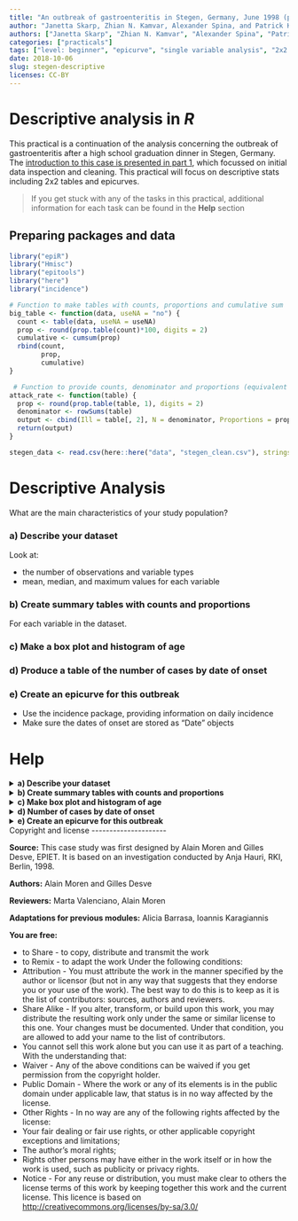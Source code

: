 ```yaml
---
title: "An outbreak of gastroenteritis in Stegen, Germany, June 1998 (part 2)"
author: "Janetta Skarp, Zhian N. Kamvar, Alexander Spina, and Patrick Keating"
authors: ["Janetta Skarp", "Zhian N. Kamvar", "Alexander Spina", "Patrick Keating"]
categories: ["practicals"]
tags: ["level: beginner", "epicurve", "single variable analysis", "2x2 tables", "reproducible research", "gastroenteritis"]
date: 2018-10-06
slug: stegen-descriptive
licenses: CC-BY
---
```


Descriptive analysis in *R*
===========================

This practical is a continuation of the analysis concerning the outbreak
of gastroenteritis after a high school graduation dinner in Stegen,
Germany. The [introduction to this case is presented in part
1](./stegen-introduction.html), which focussed on initial data
inspection and cleaning. This practical will focus on descriptive stats
including 2x2 tables and epicurves.

> If you get stuck with any of the tasks in this practical, additional
> information for each task can be found in the **Help** section

Preparing packages and data
---------------------------

``` r
library("epiR")
library("Hmisc")
library("epitools")
library("here")
library("incidence")
```

``` r
# Function to make tables with counts, proportions and cumulative sum
big_table <- function(data, useNA = "no") {
  count <- table(data, useNA = useNA)
  prop <- round(prop.table(count)*100, digits = 2)
  cumulative <- cumsum(prop)
  rbind(count,
        prop,
        cumulative) 
}

 # Function to provide counts, denominator and proportions (equivalent of attack rate)
attack_rate <- function(table) {
  prop <- round(prop.table(table, 1), digits = 2)
  denominator <- rowSums(table) 
  output <- cbind(Ill = table[, 2], N = denominator, Proportions = prop[, 2])
  return(output)
}
```

``` r
stegen_data <- read.csv(here::here("data", "stegen_clean.csv"), stringsAsFactors = FALSE)
```

Descriptive Analysis
====================

What are the main characteristics of your study population?

### a) Describe your dataset

Look at:

-   the number of observations and variable types
-   mean, median, and maximum values for each variable

### b) Create summary tables with counts and proportions

For each variable in the dataset.

### c) Make a box plot and histogram of age

### d) Produce a table of the number of cases by date of onset

### e) Create an epicurve for this outbreak

-   Use the incidence package, providing information on daily incidence
-   Make sure the dates of onset are stored as “Date” objects

Help
====

<details style="display: inline;">
<summary> <b> a) Describe your dataset </b> </summary>

You can view the structure of your data set using the following
commands:

``` r
# str provides an overview of the number of observations and variable types
str(stegen_data)
```

    ## 'data.frame':    291 obs. of  22 variables:
    ##  $ X          : int  1 2 3 4 5 6 7 8 9 10 ...
    ##  $ uniquekey  : int  210 12 288 186 20 148 201 106 272 50 ...
    ##  $ ill        : int  1 1 1 1 1 1 1 1 1 1 ...
    ##  $ dateonset  : chr  "1998-06-27" "1998-06-27" "1998-06-27" "1998-06-27" ...
    ##  $ sex        : int  1 0 1 0 1 0 0 0 1 0 ...
    ##  $ age        : int  18 57 56 17 19 16 19 19 40 53 ...
    ##  $ tira       : int  1 1 0 1 1 1 1 1 1 1 ...
    ##  $ tportion   : int  3 1 0 1 2 2 3 2 2 1 ...
    ##  $ wmousse    : int  0 0 0 1 0 1 0 1 1 1 ...
    ##  $ dmousse    : int  1 1 0 0 0 1 1 1 1 1 ...
    ##  $ mousse     : int  1 1 0 1 0 1 1 1 1 1 ...
    ##  $ mportion   : int  1 1 0 NA 0 1 1 1 2 1 ...
    ##  $ beer       : int  0 0 0 0 1 0 0 0 1 0 ...
    ##  $ redjelly   : int  0 0 0 1 0 0 0 1 0 1 ...
    ##  $ fruitsalad : int  0 1 0 0 0 1 1 1 0 0 ...
    ##  $ tomato     : int  0 0 1 0 0 0 0 0 1 0 ...
    ##  $ mince      : int  0 1 1 0 0 1 0 0 0 0 ...
    ##  $ salmon     : int  0 1 1 NA 0 1 0 0 1 1 ...
    ##  $ horseradish: int  0 1 0 0 0 0 0 1 0 1 ...
    ##  $ chickenwin : int  0 0 0 0 0 1 0 1 0 1 ...
    ##  $ roastbeef  : int  0 0 0 0 0 0 0 0 1 0 ...
    ##  $ pork       : int  1 0 0 NA 0 0 0 0 0 0 ...

``` r
# summary provides mean, median and max values of your variables
summary(stegen_data)
```

    ##        X           uniquekey          ill         dateonset        
    ##  Min.   :  1.0   Min.   :  1.0   Min.   :0.000   Length:291        
    ##  1st Qu.: 73.5   1st Qu.: 73.5   1st Qu.:0.000   Class :character  
    ##  Median :146.0   Median :146.0   Median :0.000   Mode  :character  
    ##  Mean   :146.0   Mean   :146.0   Mean   :0.354                     
    ##  3rd Qu.:218.5   3rd Qu.:218.5   3rd Qu.:1.000                     
    ##  Max.   :291.0   Max.   :291.0   Max.   :1.000                     
    ##                                                                    
    ##       sex              age             tira           tportion     
    ##  Min.   :0.0000   Min.   :12.00   Min.   :0.0000   Min.   :0.0000  
    ##  1st Qu.:0.0000   1st Qu.:18.00   1st Qu.:0.0000   1st Qu.:0.0000  
    ##  Median :1.0000   Median :20.00   Median :0.0000   Median :0.0000  
    ##  Mean   :0.5223   Mean   :26.66   Mean   :0.4231   Mean   :0.6678  
    ##  3rd Qu.:1.0000   3rd Qu.:27.00   3rd Qu.:1.0000   3rd Qu.:1.0000  
    ##  Max.   :1.0000   Max.   :80.00   Max.   :1.0000   Max.   :3.0000  
    ##                   NA's   :8       NA's   :5        NA's   :5       
    ##     wmousse          dmousse           mousse          mportion     
    ##  Min.   :0.0000   Min.   :0.0000   Min.   :0.0000   Min.   :0.0000  
    ##  1st Qu.:0.0000   1st Qu.:0.0000   1st Qu.:0.0000   1st Qu.:0.0000  
    ##  Median :0.0000   Median :0.0000   Median :0.0000   Median :0.0000  
    ##  Mean   :0.2599   Mean   :0.3937   Mean   :0.4256   Mean   :0.6523  
    ##  3rd Qu.:1.0000   3rd Qu.:1.0000   3rd Qu.:1.0000   3rd Qu.:1.0000  
    ##  Max.   :1.0000   Max.   :1.0000   Max.   :1.0000   Max.   :3.0000  
    ##  NA's   :14       NA's   :4        NA's   :2        NA's   :12      
    ##       beer           redjelly        fruitsalad        tomato      
    ##  Min.   :0.0000   Min.   :0.0000   Min.   :0.000   Min.   :0.0000  
    ##  1st Qu.:0.0000   1st Qu.:0.0000   1st Qu.:0.000   1st Qu.:0.0000  
    ##  Median :0.0000   Median :0.0000   Median :0.000   Median :0.0000  
    ##  Mean   :0.3911   Mean   :0.2715   Mean   :0.244   Mean   :0.2852  
    ##  3rd Qu.:1.0000   3rd Qu.:1.0000   3rd Qu.:0.000   3rd Qu.:1.0000  
    ##  Max.   :1.0000   Max.   :1.0000   Max.   :1.000   Max.   :1.0000  
    ##  NA's   :20                                                        
    ##      mince           salmon        horseradish       chickenwin    
    ##  Min.   :0.000   Min.   :0.0000   Min.   :0.0000   Min.   :0.0000  
    ##  1st Qu.:0.000   1st Qu.:0.0000   1st Qu.:0.0000   1st Qu.:0.0000  
    ##  Median :0.000   Median :0.0000   Median :0.0000   Median :0.0000  
    ##  Mean   :0.299   Mean   :0.3624   Mean   :0.2491   Mean   :0.2887  
    ##  3rd Qu.:1.000   3rd Qu.:1.0000   3rd Qu.:0.0000   3rd Qu.:1.0000  
    ##  Max.   :1.000   Max.   :1.0000   Max.   :1.0000   Max.   :1.0000  
    ##                  NA's   :4        NA's   :2                        
    ##    roastbeef            pork       
    ##  Min.   :0.00000   Min.   :0.0000  
    ##  1st Qu.:0.00000   1st Qu.:0.0000  
    ##  Median :0.00000   Median :0.0000  
    ##  Mean   :0.09966   Mean   :0.4152  
    ##  3rd Qu.:0.00000   3rd Qu.:1.0000  
    ##  Max.   :1.00000   Max.   :1.0000  
    ##                    NA's   :2

``` r
# describe (from Hmisc package) provides no. of observations, missing values, unique levels of each variable
Hmisc::describe(stegen_data) 
```

    ## stegen_data 
    ## 
    ##  22  Variables      291  Observations
    ## ---------------------------------------------------------------------------
    ## X 
    ##        n  missing distinct     Info     Mean      Gmd      .05      .10 
    ##      291        0      291        1      146    97.33     15.5     30.0 
    ##      .25      .50      .75      .90      .95 
    ##     73.5    146.0    218.5    262.0    276.5 
    ## 
    ## lowest :   1   2   3   4   5, highest: 287 288 289 290 291
    ## ---------------------------------------------------------------------------
    ## uniquekey 
    ##        n  missing distinct     Info     Mean      Gmd      .05      .10 
    ##      291        0      291        1      146    97.33     15.5     30.0 
    ##      .25      .50      .75      .90      .95 
    ##     73.5    146.0    218.5    262.0    276.5 
    ## 
    ## lowest :   1   2   3   4   5, highest: 287 288 289 290 291
    ## ---------------------------------------------------------------------------
    ## ill 
    ##        n  missing distinct     Info      Sum     Mean      Gmd 
    ##      291        0        2    0.686      103    0.354   0.4589 
    ## 
    ## ---------------------------------------------------------------------------
    ## dateonset 
    ##        n  missing distinct 
    ##      131      160       11 
    ## 
    ## 1998-06-26 (1, 0.008), 1998-06-27 (56, 0.427), 1998-06-28 (51, 0.389),
    ## 1998-06-29 (10, 0.076), 1998-06-30 (3, 0.023), 1998-07-01 (3, 0.023),
    ## 1998-07-02 (3, 0.023), 1998-07-04 (1, 0.008), 1998-07-05 (1, 0.008),
    ## 1998-07-06 (1, 0.008), 1998-07-09 (1, 0.008)
    ## ---------------------------------------------------------------------------
    ## sex 
    ##        n  missing distinct     Info      Sum     Mean      Gmd 
    ##      291        0        2    0.749      152   0.5223   0.5007 
    ## 
    ## ---------------------------------------------------------------------------
    ## age 
    ##        n  missing distinct     Info     Mean      Gmd      .05      .10 
    ##      283        8       46     0.99    26.66    13.75       16       17 
    ##      .25      .50      .75      .90      .95 
    ##       18       20       27       52       57 
    ## 
    ## lowest : 12 13 14 15 16, highest: 60 62 64 65 80
    ## ---------------------------------------------------------------------------
    ## tira 
    ##        n  missing distinct     Info      Sum     Mean      Gmd 
    ##      286        5        2    0.732      121   0.4231   0.4899 
    ## 
    ## ---------------------------------------------------------------------------
    ## tportion 
    ##        n  missing distinct     Info     Mean      Gmd 
    ##      286        5        4    0.793   0.6678   0.8993 
    ##                                   
    ## Value          0     1     2     3
    ## Frequency    165    65    42    14
    ## Proportion 0.577 0.227 0.147 0.049
    ## ---------------------------------------------------------------------------
    ## wmousse 
    ##        n  missing distinct     Info      Sum     Mean      Gmd 
    ##      277       14        2    0.577       72   0.2599   0.3861 
    ## 
    ## ---------------------------------------------------------------------------
    ## dmousse 
    ##        n  missing distinct     Info      Sum     Mean      Gmd 
    ##      287        4        2    0.716      113   0.3937   0.4791 
    ## 
    ## ---------------------------------------------------------------------------
    ## mousse 
    ##        n  missing distinct     Info      Sum     Mean      Gmd 
    ##      289        2        2    0.733      123   0.4256   0.4906 
    ## 
    ## ---------------------------------------------------------------------------
    ## mportion 
    ##        n  missing distinct     Info     Mean      Gmd 
    ##      279       12        4    0.777   0.6523   0.8902 
    ##                                   
    ## Value          0     1     2     3
    ## Frequency    166    55    47    11
    ## Proportion 0.595 0.197 0.168 0.039
    ## ---------------------------------------------------------------------------
    ## beer 
    ##        n  missing distinct     Info      Sum     Mean      Gmd 
    ##      271       20        2    0.714      106   0.3911   0.4781 
    ## 
    ## ---------------------------------------------------------------------------
    ## redjelly 
    ##        n  missing distinct     Info      Sum     Mean      Gmd 
    ##      291        0        2    0.593       79   0.2715   0.3969 
    ## 
    ## ---------------------------------------------------------------------------
    ## fruitsalad 
    ##        n  missing distinct     Info      Sum     Mean      Gmd 
    ##      291        0        2    0.553       71    0.244   0.3702 
    ## 
    ## ---------------------------------------------------------------------------
    ## tomato 
    ##        n  missing distinct     Info      Sum     Mean      Gmd 
    ##      291        0        2    0.612       83   0.2852   0.4091 
    ## 
    ## ---------------------------------------------------------------------------
    ## mince 
    ##        n  missing distinct     Info      Sum     Mean      Gmd 
    ##      291        0        2    0.629       87    0.299   0.4206 
    ## 
    ## ---------------------------------------------------------------------------
    ## salmon 
    ##        n  missing distinct     Info      Sum     Mean      Gmd 
    ##      287        4        2    0.693      104   0.3624   0.4637 
    ## 
    ## ---------------------------------------------------------------------------
    ## horseradish 
    ##        n  missing distinct     Info      Sum     Mean      Gmd 
    ##      289        2        2    0.561       72   0.2491   0.3754 
    ## 
    ## ---------------------------------------------------------------------------
    ## chickenwin 
    ##        n  missing distinct     Info      Sum     Mean      Gmd 
    ##      291        0        2    0.616       84   0.2887   0.4121 
    ## 
    ## ---------------------------------------------------------------------------
    ## roastbeef 
    ##        n  missing distinct     Info      Sum     Mean      Gmd 
    ##      291        0        2    0.269       29  0.09966   0.1801 
    ## 
    ## ---------------------------------------------------------------------------
    ## pork 
    ##        n  missing distinct     Info      Sum     Mean      Gmd 
    ##      289        2        2    0.728      120   0.4152   0.4873 
    ## 
    ## ---------------------------------------------------------------------------

“Summary” and “describe” can be applied to:

-   the whole dataset
-   specific variables of interest

In the example below we look at sex, age and pork in the
**stegen\_data** dataset. You can examine a variable within a dataset
using the ‘`$`’ sign followed by the variable name.

``` r
# table will give a very basic frequency table (counts), 
table(stegen_data$sex)
```

    ## 
    ##   0   1 
    ## 139 152

``` r
# summary gives the mean, median and max values of the specified variable
summary(stegen_data$age)
```

    ##    Min. 1st Qu.  Median    Mean 3rd Qu.    Max.    NA's 
    ##   12.00   18.00   20.00   26.66   27.00   80.00       8

``` r
# describe gives the number of data points, missing values and number of categories
describe(stegen_data$pork)
```

    ## stegen_data$pork 
    ##        n  missing distinct     Info      Sum     Mean      Gmd 
    ##      289        2        2    0.728      120   0.4152   0.4873

</details>
<details style="display: inline;">
<summary> <b> b) Create summary tables with counts and proportions </b>
</summary>

We can create individual tables for each variable with the following
steps:

``` r
# Assign the counts of stegen_data$sex to the object "sex"
sex <- table(stegen_data$sex)

# Assign the proportion of stegen_data$sex to the object "prop" and round the values to 2 decimal places
prop <- round(prop.table(sex)*100, digits = 2)

# Assign the cumulative sum of stegen_data$sex to the object "cumul"
cumul <- cumsum(prop)

# Append/row bind the results of the three objects together and assign to the object table1
table1 <- rbind(sex,prop,cumul)
```

``` r
table1
```

    ##            0      1
    ## sex   139.00 152.00
    ## prop   47.77  52.23
    ## cumul  47.77 100.00

We could also use the big\_table function (on page 2), which does all of
the above steps in one line.

``` r
big_table(stegen_data$sex)
```

    ##                 0      1
    ## count      139.00 152.00
    ## prop        47.77  52.23
    ## cumulative  47.77 100.00

``` r
big_table(stegen_data$beer)
```

    ##                 0      1
    ## count      165.00 106.00
    ## prop        60.89  39.11
    ## cumulative  60.89 100.00

We could use lapply to apply `big_table()` to each of our variables.

``` r
# List the variables of interest and use c() to combine the elements into a vector
vars <- c("ill", "tira", "beer", "pork", "salmon")

lapply(stegen_data[, vars, drop = FALSE], FUN = big_table)
```

    ## $ill
    ##                0     1
    ## count      188.0 103.0
    ## prop        64.6  35.4
    ## cumulative  64.6 100.0
    ## 
    ## $tira
    ##                 0      1
    ## count      165.00 121.00
    ## prop        57.69  42.31
    ## cumulative  57.69 100.00
    ## 
    ## $beer
    ##                 0      1
    ## count      165.00 106.00
    ## prop        60.89  39.11
    ## cumulative  60.89 100.00
    ## 
    ## $pork
    ##                 0      1
    ## count      169.00 120.00
    ## prop        58.48  41.52
    ## cumulative  58.48 100.00
    ## 
    ## $salmon
    ##                 0      1
    ## count      183.00 104.00
    ## prop        63.76  36.24
    ## cumulative  63.76 100.00

</details>
<details style="display: inline;">
<summary> <b> c) Make box plot and histogram of age </b> </summary>

You can use the following to examine the age distribution among people
who attended the party, as well as only those and who fell ill.

``` r
# Boxplot of the age of all who attended the party
boxplot(stegen_data$age)
```

![](practical-stegen-descriptive_files/figure-markdown_github/stegen-13-1.png)

``` r
# Histogram of the ages of those who attended the party and who fell ill

# Here we use the hist function to plot the age of cases only (ill == 1)
# You will see that RStudio creates a jpeg file in your working directory with the above path and filename.
age_hist_all <- hist(stegen_data$age[stegen_data$ill == 1],
                     xlab = "Age",
                     ylab = "No. of cases",
                     main = "Histogram of the ages of cases")
```

![](practical-stegen-descriptive_files/figure-markdown_github/stegen-15-1.png)

If we believe that there are two identifiable age groups, then we can
create a new age group variable using **one** of the following
approaches:

``` r
# by using ifelse (similar to Excel if statements)
stegen_data$agegroup <- ifelse(stegen_data$age >= 30, 1, 0)
```

``` r
# Two alternative approaches
# The below are particularly useful when you want to create more than 2 categories
# by using cut
stegen_data$agegroup <- cut(stegen_data$age, c(0, 30, 150), labels = FALSE) - 1
# by using findInterval
stegen_data$agegroup <- findInterval(stegen_data$age, c(30, 150))
```

</details>
<details style="display: inline;">
<summary> <b> d) Number of cases by date of onset </b> </summary>

You can produce summary tables by person and time (no place variable
provided) using the big\_table function.

``` r
# Table 1: Descriptive epidemiology: Study population by sex
big_table(stegen_data$sex)
```

    ##                 0      1
    ## count      139.00 152.00
    ## prop        47.77  52.23
    ## cumulative  47.77 100.00

``` r
# Table 2: Descriptive epidemiology: Study population by age group
# useNA ="always" here allows you to see the proportion of NAs for this variable
big_table(stegen_data$agegroup, useNA = "always")
```

    ##                 0     1   <NA>
    ## count      215.00 68.00   8.00
    ## prop        73.88 23.37   2.75
    ## cumulative  73.88 97.25 100.00

``` r
summary(stegen_data$age)
```

    ##    Min. 1st Qu.  Median    Mean 3rd Qu.    Max.    NA's 
    ##   12.00   18.00   20.00   26.66   27.00   80.00       8

``` r
# Table 3: Descriptive epidemiology: Attack rate
big_table(stegen_data$ill)
```

    ##                0     1
    ## count      188.0 103.0
    ## prop        64.6  35.4
    ## cumulative  64.6 100.0

``` r
# Table 4: Descriptive epidemiology: Cases by date of onset of illness
big_table(stegen_data$dateonset)
```

    ##            1998-06-26 1998-06-27 1998-06-28 1998-06-29 1998-06-30
    ## count            1.00      56.00      51.00      10.00       3.00
    ## prop             0.76      42.75      38.93       7.63       2.29
    ## cumulative       0.76      43.51      82.44      90.07      92.36
    ##            1998-07-01 1998-07-02 1998-07-04 1998-07-05 1998-07-06
    ## count            3.00       3.00       1.00       1.00       1.00
    ## prop             2.29       2.29       0.76       0.76       0.76
    ## cumulative      94.65      96.94      97.70      98.46      99.22
    ##            1998-07-09
    ## count            1.00
    ## prop             0.76
    ## cumulative      99.98

</details>
<details style="display: inline;">
<summary> <b> e) Create an epicurve for this outbreak </b> </summary>

``` r
# Make sure the dates are "Date" objects
stegen_data$dateonset <- as.Date(stegen_data$dateonset)

# Create the epicurve
stegen_incidence <- incidence::incidence(stegen_data$dateonset, interval = 1)
plot(stegen_incidence)
```

![](practical-stegen-descriptive_files/figure-markdown_github/stegen-19-1.png)

</details>
Copyright and license
---------------------

**Source:** This case study was first designed by Alain Moren and Gilles
Desve, EPIET. It is based on an investigation conducted by Anja Hauri,
RKI, Berlin, 1998.

**Authors:** Alain Moren and Gilles Desve

**Reviewers:** Marta Valenciano, Alain Moren

**Adaptations for previous modules:** Alicia Barrasa, Ioannis
Karagiannis

**You are free:**

-   to Share - to copy, distribute and transmit the work
-   to Remix - to adapt the work Under the following conditions:
-   Attribution - You must attribute the work in the manner specified by
    the author or licensor (but not in any way that suggests that they
    endorse you or your use of the work). The best way to do this is to
    keep as it is the list of contributors: sources, authors and
    reviewers.
-   Share Alike - If you alter, transform, or build upon this work, you
    may distribute the resulting work only under the same or similar
    license to this one. Your changes must be documented. Under that
    condition, you are allowed to add your name to the list of
    contributors.
-   You cannot sell this work alone but you can use it as part of a
    teaching. With the understanding that:
-   Waiver - Any of the above conditions can be waived if you get
    permission from the copyright holder.
-   Public Domain - Where the work or any of its elements is in the
    public domain under applicable law, that status is in no way
    affected by the license.
-   Other Rights - In no way are any of the following rights affected by
    the license:
-   Your fair dealing or fair use rights, or other applicable copyright
    exceptions and limitations;
-   The author’s moral rights;
-   Rights other persons may have either in the work itself or in how
    the work is used, such as publicity or privacy rights.
-   Notice - For any reuse or distribution, you must make clear to
    others the license terms of this work by keeping together this work
    and the current license. This licence is based on
    <http://creativecommons.org/licenses/by-sa/3.0/>
